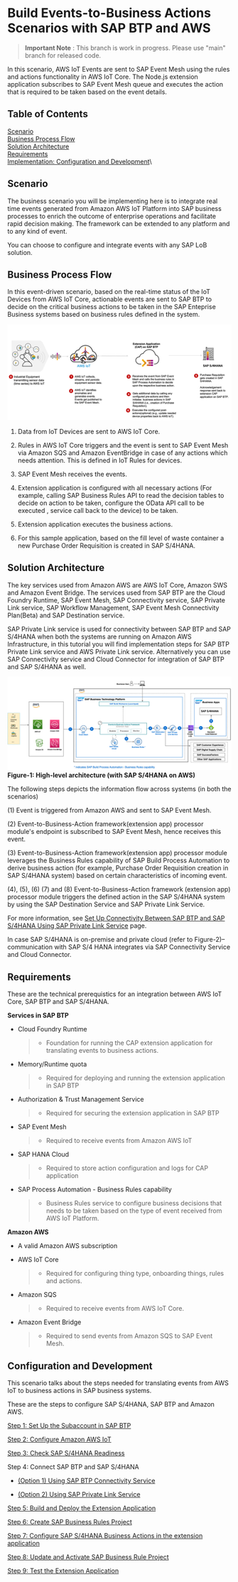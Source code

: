 # Build Events-to-Business Actions Scenarios with SAP BTP and AWS

> **Important Note** : This branch is work in progress. Please use "main" branch for released code.

In this scenario, AWS IoT Events are sent to SAP Event Mesh using the rules and actions functionality in AWS IoT Core. The Node.js extension application subscribes to SAP Event Mesh queue and executes the action that is required to be taken based on the event details.  

## Table of Contents

[Scenario](#scenario)\
[Business Process Flow](#business-process-flow)\
[Solution Architecture](#solution-architecture)\
[Requirements](#requirements)\
[Implementation: Configuration and Development](#configuration-and-development)\

## Scenario

The business scenario you will be implementing here is to integrate real time events generated from Amazon AWS IoT Platform into SAP business processes to enrich the outcome of enterprise operations and facilitate rapid decision making. The framework can be extended to any platform and to any kind of event.

You can choose to configure and integrate events with any SAP LoB solution.

## Business Process Flow

In this event-driven scenario, based on the real-time status of the IoT Devices from AWS IoT Core, actionable events are sent to SAP BTP to decide on the critical business actions to be taken in the SAP Enteprise Business systems based on business rules defined in the system.

![plot](../../images/aws-businessprocess.png)

1. Data from IoT Devices are sent to AWS IoT Core.

2. Rules in AWS IoT Core triggers and the event is sent to SAP Event Mesh via Amazon SQS and Amazon EventBridge in case of any actions which needs attention. This is defined in IoT Rules for devices.

3. SAP Event Mesh receives the events.

4. Extension application is configured with all necessary actions (For example, calling SAP Business Rules API to read the decision tables to decide on action to be taken, configure the OData API call to be executed , service call back to the device) to be taken.

5. Extension application executes the business actions.

6. For this sample application, based on the fill level of waste container a new Purchase Order Requisition is created in SAP S/4HANA.

## Solution Architecture

The key services used from Amazon AWS are AWS IoT Core, Amazon SWS and Amazon Event Bridge.
The services used from SAP BTP are the Cloud Foundry Runtime, SAP Event Mesh, SAP Connectivity service, SAP Private Link service, SAP Workflow Management, SAP Event Mesh Connectivity Plan(Beta) and SAP Destination service.

SAP Private Link service is used for connectivity between SAP BTP and SAP S/4HANA when both the systems are running on Amazon AWS Infrastructure, in this tutorial you will find implementation steps for SAP BTP Private Link service and AWS Private Link service. Alternatively you can use SAP Connectivity service and Cloud Connector for integration of SAP BTP and SAP S/4HANA as well.

![plot](../../images/aws-eventprocessingarch.png) **Figure-1: High-level architecture (with SAP S/4HANA on AWS)**


The following steps depicts the information flow across systems (in both the scenarios)

(1) Event is triggered from Amazon AWS and sent to SAP Event Mesh.

(2) Event-to-Business-Action framework(extension app) processor module's endpoint is subscribed to SAP Event Mesh, hence receives this event.

(3) Event-to-Business-Action framework(extension app) processor module leverages the Business Rules capability of SAP Build Process Automation to derive business action (for example, Purchase Order Requisition creation in SAP S/4HANA system) based on certain characteristics of incoming event.

(4), (5), (6) (7) and (8) Event-to-Business-Action framework (extension app) processor module triggers the defined action in the SAP S/4HANA system by using the SAP Destination Service and SAP Private Link Service.  

For more information, see [Set Up Connectivity Between SAP BTP and SAP S/4HANA Using SAP Private Link Service](./Scenario1-Inbound-to-SAPS4HANA/Step4b-Setup-SAPPrivateLinkService/README.md) page.

In case SAP S/4HANA is on-premise and private cloud (refer to Figure-2)– communication with SAP S/4 HANA integrates via SAP Connectivity Service and Cloud Connector.

## Requirements

These are the technical prerequistics for an integration between AWS IoT Core, SAP BTP and SAP S/4HANA. 

**Services in SAP BTP**
- Cloud Foundry Runtime
    > - Foundation for running the CAP extension application for translating events to business actions.
- Memory/Runtime quota
    > - Required for deploying and running the extension application in SAP BTP
- Authorization & Trust Management Service
    > - Required for securing the extension application in SAP BTP
- SAP Event Mesh 
    >- Required to receive events from Amazon AWS IoT
- SAP HANA Cloud 
    >- Required to store action configuration and logs for CAP application
- SAP Process Automation - Business Rules capability
    >- Business Rules service to configure business decisions that needs to be taken based on the type of event received from AWS IoT Platform.

**Amazon AWS**
- A valid Amazon AWS subscription

- AWS IoT Core
    > - Required for configuring thing type, onboarding things, rules and actions.

- Amazon SQS
    > - Required to receive events from AWS IoT Core.

- Amazon Event Bridge
    >- Required to send events from Amazon SQS to SAP Event Mesh.


## Configuration and Development

This scenario talks about the steps needed for translating events from AWS IoT to business actions in SAP business systems.

These are the steps to configure SAP S/4HANA, SAP BTP and Amazon AWS.

[Step 1: Set Up the Subaccount in SAP BTP](./Scenario1-Inbound-to-SAPS4HANA/Step1-Setup-SAPBTP-Subaccount/README.md)

[Step 2: Configure Amazon AWS IoT](./Scenario1-Inbound-to-SAPS4HANA/Step2-Setup-AWSIoT/README.md)

[Step 3: Check SAP S/4HANA Readiness](./Scenario1-Inbound-to-SAPS4HANA/Step3-SAPS4HANA-Readiness/README.md)

Step 4: Connect SAP BTP and SAP S/4HANA

   - [(Option 1) Using SAP BTP Connectivity Service](./Scenario1-Inbound-to-SAPS4HANA/Step4a-SetupCloudConnector/README.md)

   - [(Option 2) Using SAP Private Link Service](./Scenario1-Inbound-to-SAPS4HANA/Step4b-Setup-SAPPrivateLinkService/README.md)

[Step 5: Build and Deploy the Extension Application](./Scenario1-Inbound-to-SAPS4HANA/Step5-Build-Deploy-ExtensionApplication/README.md)

[Step 6: Create SAP Business Rules Project](./Scenario1-Inbound-to-SAPS4HANA/Step6-Configure-BusinessRules-Part1/README.md)

[Step 7: Configure SAP S/4HANA Business Actions in the extension application](./Scenario1-Inbound-to-SAPS4HANA/Step7-Configure-BusinessActions/README.md)

[Step 8: Update and Activate SAP Business Rule Project](./Scenario1-Inbound-to-SAPS4HANA/Step8-Configure-BusinessRules-Part2/README.md)

[Step 9: Test the Extension Application](./Scenario1-Inbound-to-SAPS4HANA/Step9-Test-ExtensionApplication/README.md)
